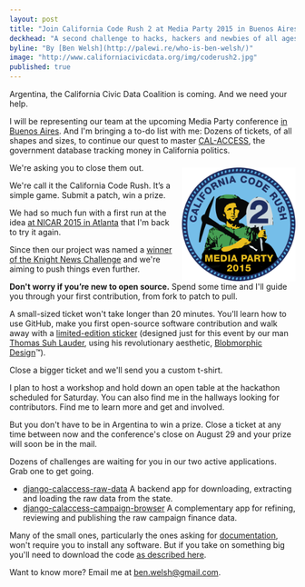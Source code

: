 ```yaml
---
layout: post
title: "Join California Code Rush 2 at Media Party 2015 in Buenos Aires"
deckhead: "A second challenge to hacks, hackers and newbies of all ages"
byline: "By [Ben Welsh](http://palewi.re/who-is-ben-welsh/)"
image: "http://www.californiacivicdata.org/img/coderush2.jpg"
published: true
---
```


Argentina, the California Civic Data Coalition is coming. And we need your help.

I will be representing our team at the upcoming Media Party conference [in Buenos Aires](http://mediaparty.info/). And I'm bringing a to-do list with me: Dozens of tickets, of all shapes and sizes, to continue our quest to master [CAL-ACCESS](/about/), the government database tracking money in California politics.

<img src="/img/coderush2.png" height="200" style="margin: 8px 0 0 14px; float:right;">

We're asking you to close them out.

We're call it the California Code Rush. It’s a simple game. Submit a patch, win a prize.

We had so much fun with a first run at the idea [at NICAR 2015 in Atlanta](/2015/03/11/code-rush-recap/) that I'm back to try it again.

Since then our project was named a [winner of the Knight News Challenge](/2015/07/22/knight-news-challenge/) and we're aiming to push things even further.

**Don't worry if you’re new to open source.** Spend some time and I'll guide you through your first contribution, from fork to patch to pull.

A small-sized ticket won't take longer than 20 minutes. You'll learn how to use GitHub, make you first open-source software contribution and walk away with a [limited-edition sticker](/img/coderush2.png) (designed just for this event by our man [Thomas Suh Lauder](https://twitter.com/thomas06037), using his revolutionary aesthetic, [Blobmorphic Design](https://www.youtube.com/watch?v=dQw4w9WgXcQ)™).

Close a bigger ticket and we'll send you a custom t-shirt.

I plan to host a workshop and hold down an open table at the hackathon scheduled for Saturday. You can also find me in the hallways looking for contributors. Find me to learn more and get and involved.

But you don't have to be in Argentina to win a prize. Close a ticket at any time between now and the conference's close on August 29 and your prize will soon be in the mail.

Dozens of challenges are waiting for you in our two active applications. Grab one to get going.

* [django-calaccess-raw-data](https://github.com/california-civic-data-coalition/django-calaccess-raw-data/issues) A backend app for downloading, extracting and loading the raw data from the state.
* [django-calaccess-campaign-browser](https://github.com/california-civic-data-coalition/django-calaccess-campaign-browser/issues) A complementary app for refining, reviewing and publishing the raw campaign finance data.

Many of the small ones, particularly the ones asking for [documentation](https://github.com/california-civic-data-coalition/django-calaccess-campaign-browser/issues?q=is%3Aopen+is%3Aissue+label%3Adocumentation), won't require you to install any software. But if you take on something big you'll need to download the code [as described here](http://django-calaccess-campaign-browser.californiacivicdata.org/en/latest/howtocontribute.html).

Want to know more? Email me at <a href="mailto:ben.welsh@gmail.com">ben.welsh@gmail.com</a>.
